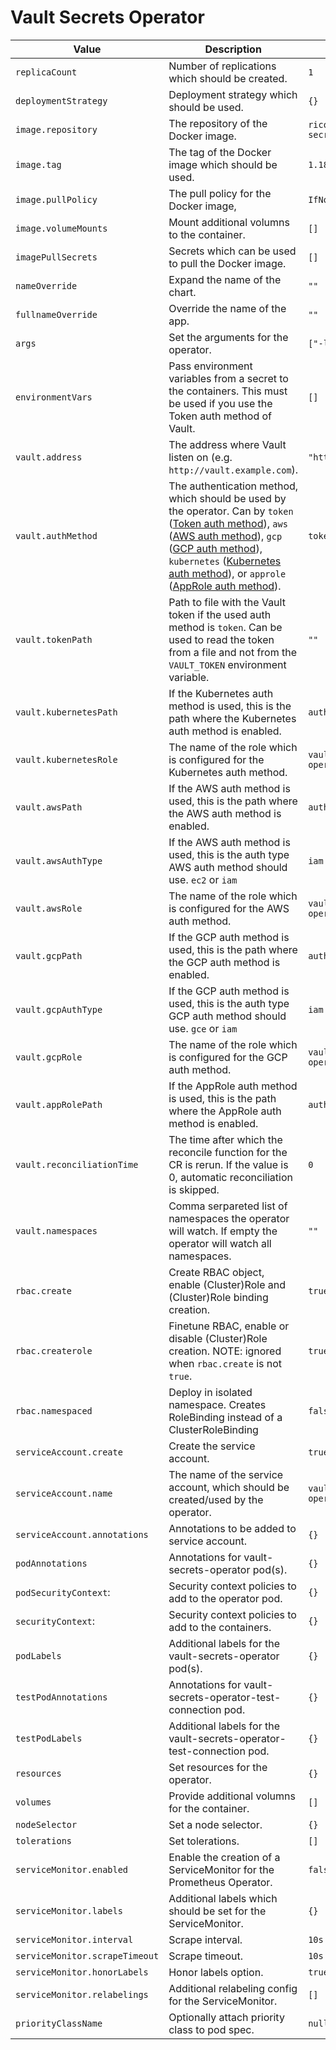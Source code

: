 # Vault Secrets Operator

| Value | Description | Default |
| ----- | ----------- | ------- |
| `replicaCount` | Number of replications which should be created. | `1` |
| `deploymentStrategy` | Deployment strategy which should be used. | `{}` |
| `image.repository` | The repository of the Docker image. | `ricoberger/vault-secrets-operator` |
| `image.tag` | The tag of the Docker image which should be used. | `1.18.0` |
| `image.pullPolicy` | The pull policy for the Docker image, | `IfNotPresent` |
| `image.volumeMounts` | Mount additional volumns to the container. | `[]` |
| `imagePullSecrets` | Secrets which can be used to pull the Docker image. | `[]` |
| `nameOverride` | Expand the name of the chart. | `""` |
| `fullnameOverride` | Override the name of the app. | `""` |
| `args` | Set the arguments for the operator. | `["-leader-elect"]` |
| `environmentVars` | Pass environment variables from a secret to the containers. This must be used if you use the Token auth method of Vault. | `[]` |
| `vault.address` | The address where Vault listen on (e.g. `http://vault.example.com`). | `"http://vault:8200"` |
| `vault.authMethod` | The authentication method, which should be used by the operator. Can by `token` ([Token auth method](https://www.vaultproject.io/docs/auth/token.html)), `aws` ([AWS auth method](https://www.vaultproject.io/docs/auth/aws)), `gcp` ([GCP auth method](https://www.vaultproject.io/docs/auth/gcp)), `kubernetes` ([Kubernetes auth method](https://www.vaultproject.io/docs/auth/kubernetes.html)), or `approle` ([AppRole auth method](https://www.vaultproject.io/docs/auth/approle)). | `token` |
| `vault.tokenPath` | Path to file with the Vault token if the used auth method is `token`. Can be used to read the token from a file and not from the  `VAULT_TOKEN` environment variable. | `""` |
| `vault.kubernetesPath` | If the Kubernetes auth method is used, this is the path where the Kubernetes auth method is enabled. | `auth/kubernetes` |
| `vault.kubernetesRole` | The name of the role which is configured for the Kubernetes auth method. | `vault-secrets-operator` |
| `vault.awsPath` | If the AWS auth method is used, this is the path where the AWS auth method is enabled. | `auth/aws` |
| `vault.awsAuthType` | If the AWS auth method is used, this is the auth type AWS auth method should use. `ec2` or `iam` | `iam` |
| `vault.awsRole` | The name of the role which is configured for the AWS auth method. | `vault-secrets-operator` |
| `vault.gcpPath` | If the GCP auth method is used, this is the path where the GCP auth method is enabled. | `auth/gcp` |
| `vault.gcpAuthType` | If the GCP auth method is used, this is the auth type GCP auth method should use. `gce` or `iam` | `iam` |
| `vault.gcpRole` | The name of the role which is configured for the GCP auth method. | `vault-secrets-operator` |
| `vault.appRolePath` | If the AppRole auth method is used, this is the path where the AppRole auth method is enabled. | `auth/approle` |
| `vault.reconciliationTime` | The time after which the reconcile function for the CR is rerun. If the value is 0, automatic reconciliation is skipped. | `0` |
| `vault.namespaces` | Comma serpareted list of namespaces the operator will watch. If empty the operator will watch all namespaces. | `""` |
| `rbac.create` | Create RBAC object, enable (Cluster)Role and (Cluster)Role binding creation. | `true` |
| `rbac.createrole` | Finetune RBAC, enable or disable (Cluster)Role creation. NOTE: ignored when `rbac.create` is not `true`. | `true` |
| `rbac.namespaced` | Deploy in isolated namespace. Creates RoleBinding instead of a ClusterRoleBinding | `false` |
| `serviceAccount.create` | Create the service account. | `true` |
| `serviceAccount.name` | The name of the service account, which should be created/used by the operator. | `vault-secrets-operator` |
| `serviceAccount.annotations` | Annotations to be added to service account. | `{}` |
| `podAnnotations` | Annotations for vault-secrets-operator pod(s). | `{}` |
| `podSecurityContext`: | Security context policies to add to the operator pod. | `{}` |
| `securityContext`: | Security context policies to add to the containers. | `{}` |
| `podLabels` | Additional labels for the vault-secrets-operator pod(s). | `{}` |
| `testPodAnnotations` | Annotations for vault-secrets-operator-test-connection pod. | `{}` |
| `testPodLabels` | Additional labels for the vault-secrets-operator-test-connection pod. | `{}` |
| `resources` | Set resources for the operator. | `{}` |
| `volumes` | Provide additional volumns for the container. | `[]` |
| `nodeSelector` | Set a node selector. | `{}` |
| `tolerations` | Set tolerations. | `[]` |
| `serviceMonitor.enabled` | Enable the creation of a ServiceMonitor for the Prometheus Operator. | `false` |
| `serviceMonitor.labels` | Additional labels which should be set for the ServiceMonitor. | `{}` |
| `serviceMonitor.interval` | Scrape interval. | `10s` |
| `serviceMonitor.scrapeTimeout` | Scrape timeout. | `10s` |
| `serviceMonitor.honorLabels` | Honor labels option. | `true` |
| `serviceMonitor.relabelings` | Additional relabeling config for the ServiceMonitor. | `[]` |
| `priorityClassName` | Optionally attach priority class to pod spec. | `null` |
